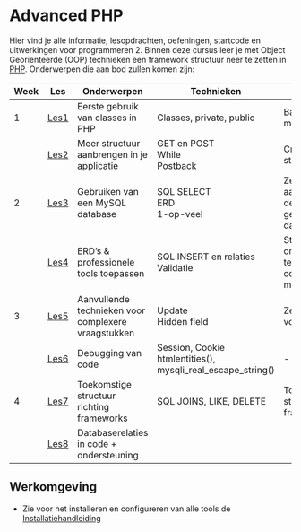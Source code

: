 # Advanced PHP

Hier vind je alle informatie, lesopdrachten, oefeningen, startcode en uitwerkingen voor programmeren 2.
Binnen deze cursus leer je met Object Georiënteerde (OOP) technieken een framework structuur neer te zetten
in [PHP](https://www.php.net/). Onderwerpen die aan bod zullen komen zijn:

| Week | Les               | Onderwerpen                                         | Technieken                                                      | Producten                                                         | Deadline                                | 
|------|-------------------|-----------------------------------------------------|-----------------------------------------------------------------|-------------------------------------------------------------------|-----------------------------------------|
| 1    | [Les1](./lesson1) | Eerste gebruik van classes in PHP                   | Classes, private, public                                        | Basis framework met index & detail                                |                                         |
|      | [Les2](./lesson2) | Meer structuur aanbrengen in je applicatie          | GET en POST<br/>While<br/>Postback                              | Create & edit + meer structuur in code                            |                                         |
| 2    | [Les3](./lesson3) | Gebruiken van een MySQL database                    | SQL SELECT<br/>ERD<br/>1-op-veel                                | Zelfde pagina's aangevuld met delete<br/>gekoppeld aan database   |                                         |
|      | [Les4](./lesson4) | ERD’s & professionele tools toepassen               | SQL INSERT en relaties<br/>Validatie                            | Structuur omgebouwd met templates & composer<br/>met login/logout |                                         |
| 3    | [Les5](./lesson5) | Aanvullende technieken voor complexere vraagstukken | Update<br/>Hidden field                                         | Zelfde pagina's volledig in OOP                                   | Zelfevaluatie beoordelingsmodel         |
|      | [Les6](./lesson6) | Debugging van code                                  | Session, Cookie<br/>htmlentities(), mysqli_real_escape_string() | -                                                                 |                                         |
| 4    | [Les7](./lesson7) | Toekomstige structuur richting frameworks           | SQL JOINS, LIKE, DELETE                                         | Toekomstbestendige structuur als framework                        |                                         |
|      | [Les8](./lesson8) | Databaserelaties in code + ondersteuning            |                                                                 |                                                                   | Zondag 17:00<br/>Screencast eindproduct |

## Werkomgeving

- Zie voor het installeren en configureren van alle tools de [Installatiehandleiding](../Installatie)
